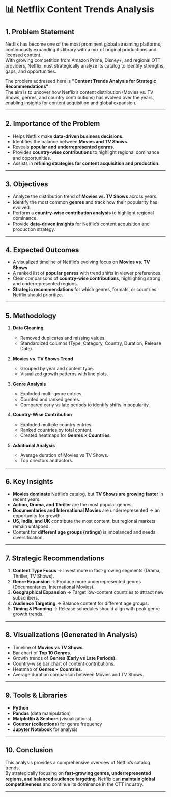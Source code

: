 
# 📊 Netflix Content Trends Analysis

## 1. Problem Statement
Netflix has become one of the most prominent global streaming platforms, continuously expanding its library with a mix of original productions and licensed content.  
With growing competition from Amazon Prime, Disney+, and regional OTT providers, Netflix must strategically analyze its catalog to identify strengths, gaps, and opportunities.  

The problem addressed here is **"Content Trends Analysis for Strategic Recommendations"**.  
The aim is to uncover how Netflix’s content distribution (Movies vs. TV Shows, genres, and country contributions) has evolved over the years, enabling insights for content acquisition and global expansion.

---

## 2. Importance of the Problem
- Helps Netflix make **data-driven business decisions**.  
- Identifies the balance between **Movies and TV Shows**.  
- Reveals **popular and underrepresented genres**.  
- Provides **country-wise contributions** to highlight regional dominance and opportunities.  
- Assists in **refining strategies for content acquisition and production**.  

---

## 3. Objectives
- Analyze the distribution trend of **Movies vs. TV Shows** across years.  
- Identify the most common **genres** and track how their popularity has evolved.  
- Perform a **country-wise contribution analysis** to highlight regional dominance.  
- Provide **data-driven insights** for Netflix’s content acquisition and production strategy.  

---

## 4. Expected Outcomes
- A visualized timeline of Netflix’s evolving focus on **Movies vs. TV Shows**.  
- A ranked list of **popular genres** with trend shifts in viewer preferences.  
- Clear comparisons of **country-wise contributions**, highlighting strong and underrepresented regions.  
- **Strategic recommendations** for which genres, formats, or countries Netflix should prioritize.  

---

## 5. Methodology
1. **Data Cleaning**  
   - Removed duplicates and missing values.  
   - Standardized columns (Type, Category, Country, Duration, Release Date).  

2. **Movies vs. TV Shows Trend**  
   - Grouped by year and content type.  
   - Visualized growth patterns with line plots.  

3. **Genre Analysis**  
   - Exploded multi-genre entries.  
   - Counted and ranked genres.  
   - Compared early vs late periods to identify shifts in popularity.  

4. **Country-Wise Contribution**  
   - Exploded multiple country entries.  
   - Ranked countries by total content.  
   - Created heatmaps for **Genres × Countries**.  

5. **Additional Analysis**  
   - Average duration of Movies vs TV Shows.  
   - Top directors and actors.  

---

## 6. Key Insights
- **Movies dominate** Netflix’s catalog, but **TV Shows are growing faster** in recent years.  
- **Action, Drama, and Thriller** are the most popular genres.  
- **Documentaries and International Movies** are underrepresented → an opportunity for growth.  
- **US, India, and UK** contribute the most content, but regional markets remain untapped.  
- Content for **different age groups (ratings)** is imbalanced and needs diversification.  

---

## 7. Strategic Recommendations
1. **Content Type Focus** → Invest more in fast-growing segments (Drama, Thriller, TV Shows).  
2. **Genre Expansion** → Produce more underrepresented genres (Documentaries, International Movies).  
3. **Geographical Expansion** → Target low-content countries to attract new subscribers.  
4. **Audience Targeting** → Balance content for different age groups.  
5. **Timing & Planning** → Release schedules should align with peak genre growth trends.  

---

## 8. Visualizations (Generated in Analysis)
- Timeline of **Movies vs TV Shows**.  
- Bar chart of **Top 10 Genres**.  
- Growth trends of **Genres (Early vs Late Periods)**.  
- Country-wise bar chart of content contributions.  
- Heatmap of **Genres × Countries**.  
- Average duration comparison between Movies and TV Shows.  

---

## 9. Tools & Libraries
- **Python**  
- **Pandas** (data manipulation)  
- **Matplotlib & Seaborn** (visualizations)  
- **Counter (collections)** for genre frequency  
- **Jupyter Notebook** for analysis  

---

## 10. Conclusion
This analysis provides a comprehensive overview of Netflix’s catalog trends.  
By strategically focusing on **fast-growing genres, underrepresented regions, and balanced audience targeting**, Netflix can **maintain global competitiveness** and continue its dominance in the OTT industry.  

---
